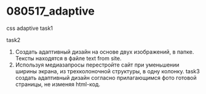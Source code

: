 # 080517_adaptive
css adaptive
task1

task2
1. Создать адаптивный дизайн на основе двух изображений, в папке. Тексты находятся в файле text from site.
2. Используя медиазапросы перестройте сайт при уменьшении ширины экрана, из трехколоночной структуры, в одну колонку. 
task3
создать адаптивный дизайн согласно прилагающимся фото готовой страницы, не изменяя html-код.
